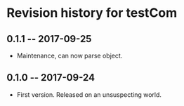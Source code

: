 # Revision history for testCom

## 0.1.1  -- 2017-09-25

* Maintenance, can now parse object.

## 0.1.0  -- 2017-09-24

* First version. Released on an unsuspecting world.
